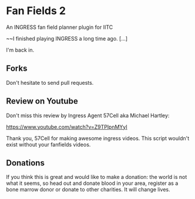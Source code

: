 # Fan Fields 2
An INGRESS fan field planner plugin for IITC

~~I finished playing INGRESS a long time ago. [...]

I'm back in.

## Forks
Don't hesitate to send pull requests.

## Review on Youtube
Don't miss this review by Ingress Agent 57Cell aka Michael Hartley:

https://www.youtube.com/watch?v=Z9TPlpnMYyI

Thank you, 57Cell for making awesome ingress videos. This script wouldn't exist without your fanfields videos.

## Donations
If you think this is great and would like to make a donation: the world is not what it seems, so head out and donate blood in your area, register as a bone marrow donor or donate to other charities. It will change lives.
